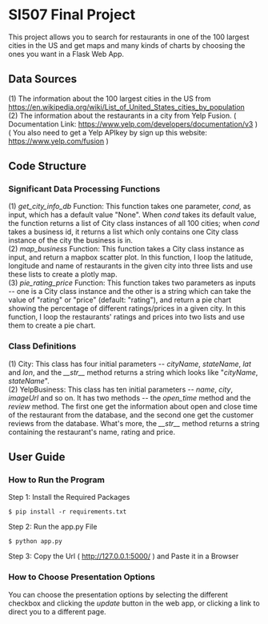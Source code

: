 # SI507 Final Project
This project allows you to search for restaurants in one of the 100 largest cities in the US and get maps and many kinds of charts by choosing the ones you want in a Flask Web App.

## Data Sources
(1) The information about the 100 largest cities in the US from https://en.wikipedia.org/wiki/List_of_United_States_cities_by_population  
(2) The information about the restaurants in a city from Yelp Fusion. ( Documentation Link: https://www.yelp.com/developers/documentation/v3 ) ( You also need to get a Yelp APIkey by sign up this website: https://www.yelp.com/fusion )  

## Code Structure
### Significant Data Processing Functions
(1) *get_city_info_db* Function: This function takes one parameter, *cond*, as input, which has a default value "None". When *cond* takes its default value, the function returns a list of City class instances of all 100 cities; when *cond* takes a business id, it returns a list which only contains one City class instance of the city the business is in.     
(2) *map_business* Function: This function takes a City class instance as input, and return a mapbox scatter plot. In this function, I loop the latitude, longitude and name of restaurants in the given city into three lists and use these lists to create a plotly map.  
(3) *pie_rating_price* Function: This function takes two parameters as inputs -- one is a City class instance and the other is a string which can take the value of "rating" or "price" (default: "rating"), and return a pie chart showing the percentage of different ratings/prices in a given city. In this function, I loop the restaurants' ratings and prices into two lists and use them to create a pie chart.
### Class Definitions  
(1) City: This class has four initial parameters -- *cityName*, *stateName*, *lat* and *lon*, and the *\_\_str\_\_* method returns a string which looks like "*cityName*, *stateName*".  
(2) YelpBusiness: This class has ten initial parameters -- *name*, *city*, *imageUrl* and so on. It has two methods -- the *open_time* method and the *review* method. The first one get the information about open and close time of the restaurant from the database, and the second one get the customer reviews from the database. What's more, the *\_\_str\_\_* method returns a string containing the restaurant's name, rating and price.  

## User Guide  
### How to Run the Program
Step 1: Install the Required Packages  
```  
$ pip install -r requirements.txt  
```  
Step 2: Run the app.py File  
```  
$ python app.py  
```  
Step 3: Copy the Url ( http://127.0.0.1:5000/ ) and Paste it in a Browser  
### How to Choose Presentation Options  
You can choose the presentation options by selecting the different checkbox and clicking the *update* button in the web app, or clicking a link to direct you to a different page.  
